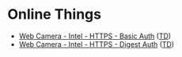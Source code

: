 # Online Things

* [Web Camera - Intel - HTTPS - Basic Auth](https://portal.mmccool.net:28443/api/frame) 
  ([TD](https://portal.mmccool.net:28443/api))
* [Web Camera - Intel - HTTPS - Digest Auth](https://portal.mmccool.net:28444/api/frame)
  ([TD](https://portal.mmccool.net:28444/api))
